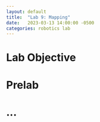 ```yaml
---
layout: default
title:  "Lab 9: Mapping"
date:   2023-03-13 14:00:00 -0500
categories: robotics lab
---
```

# Lab Objective

# Prelab

# ...
